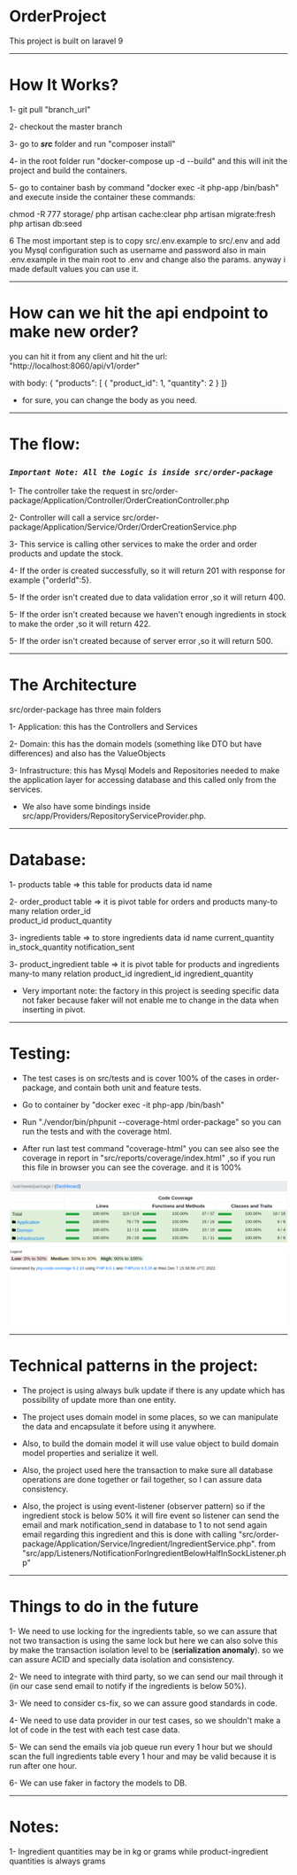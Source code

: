 # OrderProject
This project is built on laravel 9
______________________________________________________________
# How It Works?

1- git pull "branch_url"

2- checkout the master branch

3- go to **_src_** folder and run "composer install"

4- in the root folder run "docker-compose up -d --build" and this will init the project and build the containers.

5- go to container bash by command "docker exec -it php-app  /bin/bash" and execute inside the container these commands:

chmod -R 777 storage/
php artisan cache:clear
php artisan migrate:fresh
php artisan db:seed


6 The most important step is to copy src/.env.example to src/.env and add you Mysql configuration such as username and password also in main .env.example in the main root to .env and change also the params. anyway i made default values you can use it.
________________________________________________________________

# How can we hit the api endpoint to make new order?

you can hit it from any client and hit the url:
"http://localhost:8060/api/v1/order"

with body:
{
"products": [
{
"product_id": 1,
"quantity": 2
}
]}

- for sure, you can change the body as you need.

__________________________________________________________________
# The flow:

### **_`Important Note: All the Logic is inside src/order-package`_**

1- The controller take the request in src/order-package/Application/Controller/OrderCreationController.php

2- Controller will call a service src/order-package/Application/Service/Order/OrderCreationService.php

3- This service is calling other services to make the order and order products and update the stock.

4- If the order is created successfully, so it will return 201 with response for example {"orderId":5}.

5- If the order isn't created due to data validation error ,so it will return 400.

5- If the order isn't created because we haven't enough ingredients in stock to make the order ,so it will return 422. 

5- If the order isn't created because of server error ,so it will return 500. 
_____________________________________________________________________

# The Architecture

src/order-package has three main folders

1- Application:
   this has the Controllers and Services

2- Domain:
   this has the domain models (something like DTO but have differences) and also has the ValueObjects

3- Infrastructure:
   this has Mysql Models and Repositories needed to make the application layer for accessing database and this called only from the services.

- We also have some bindings inside src/app/Providers/RepositoryServiceProvider.php.

___________________________________________________________________________
# Database:
1- products table => this table for products data
      id
      name

2- order_product table => it is pivot table for orders and products many-to many relation
    order_id     
    product_id
    product_quantity

3- ingredients table => to store ingredients data
    id
    name
    current_quantity
    in_stock_quantity
    notification_sent

3- product_ingredient table => it is pivot table for products and ingredients many-to many relation
    product_id
    ingredient_id
    ingredient_quantity

* Very important note: the factory in this project is seeding specific data not faker because faker will not enable me to change in the data when inserting in pivot.
_____________________________________________________________________________

# Testing:

- The test cases is on src/tests and is cover 100% of the cases in order-package, and contain both unit and feature tests.

- Go to container  by "docker exec -it php-app  /bin/bash"

- Run "./vendor/bin/phpunit --coverage-html order-package" so you can run the tests and with the coverage html.

- After run last test command "coverage-html" you can see also see the coverage in report in "src/reports/coverage/index.html" ,so if you run this file in browser you can see the coverage. and it is 100%

![img.png](img.png)

_________________________________________________________________________________
# Technical patterns in the project:

- The project is using always bulk update if there is any update which has possibility of update more than one entity.

- The project uses domain model in some places, so we can manipulate the data and encapsulate it before using it anywhere.

- Also, to build the domain model it will use value object to build domain model properties and serialize it well.

- Also, the project used here the transaction to make sure all database operations are done together or fail together, so I can assure data consistency.

- Also, the project is using event-listener (observer pattern) so if the ingredient stock is below 50% it will fire event so listener can send the email and mark notification_send in database to 1 to not send again email regarding this ingredient and this is done with calling "src/order-package/Application/Service/Ingredient/IngredientService.php". from 
"src/app/Listeners/NotificationForIngredientBelowHalfInSockListener.php"
__________________________________________________________________________________________

# Things to do in the future

1- We need to use locking for the ingredients table, so we can assure that not two transaction is using the same lock but here we can also solve this by make the transaction isolation level to be (**serialization anomaly**). so we can assure ACID and specially data isolation and consistency.

2- We need to integrate with third party, so we can send our mail through it (in our case send email to notify if the ingredients is below 50%).

3- We need to consider cs-fix, so we can assure good standards in code.

4- We need to use data provider in our test cases, so we shouldn't make a lot of code in the test with each test case data.

5- We can send the emails via job queue run every 1 hour but we should scan the full ingredients table every 1 hour and may be valid because it is run after one hour.

6- We can use faker in factory the models to DB.
___________________________________________________________________________________________________
# Notes:

1- Ingredient quantities may be in kg or grams while product-ingredient quantities is always grams
